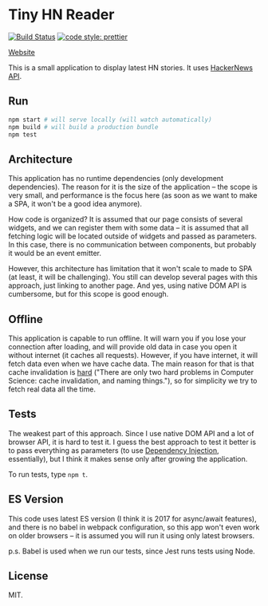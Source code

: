 # Tiny HN Reader

[![Build Status](https://travis-ci.org/Bloomca/tiny-hn-reader.svg?branch=master)](https://travis-ci.org/Bloomca/tiny-hn-reader)
[![code style: prettier](https://img.shields.io/badge/code_style-prettier-ff69b4.svg?style=flat-square)](https://github.com/prettier/prettier)

[Website](https://tiny-hn-reader.bloomca.me/)

This is a small application to display latest HN stories. It uses [HackerNews API](https://github.com/HackerNews/API).

## Run

```sh
npm start # will serve locally (will watch automatically)
npm build # will build a production bundle
npm test
```

## Architecture

This application has no runtime dependencies (only development dependencies). The reason for it is the size of the application – the scope is very small, and performance is the focus here (as soon as we want to make a SPA, it won't be a good idea anymore).

How code is organized? It is assumed that our page consists of several widgets, and we can register them with some data – it is assumed that all fetching logic will be located outside of widgets and passed as parameters. In this case, there is no communication between components, but probably it would be an event emitter.

However, this architecture has limitation that it won't scale to made to SPA (at least, it will be challenging). You still can develop several pages with this approach, just linking to another page. And yes, using native DOM API is cumbersome, but for this scope is good enough.

## Offline

This application is capable to run offline. It will warn you if you lose your connection after loading, and will provide old data in case you open it without internet (it caches all requests). However, if you have internet, it will fetch data even when we have cache data. The main reason for that is that cache invalidation is [hard](https://en.wikipedia.org/wiki/Cache_invalidation) ("There are only two hard problems in Computer Science: cache invalidation, and naming things."), so for simplicity we try to fetch real data all the time.

## Tests

The weakest part of this approach. Since I use native DOM API and a lot of browser API, it is hard to test it. I guess the best approach to test it better is to pass everything as parameters (to use [Dependency Injection](https://en.wikipedia.org/wiki/Dependency_injection), essentially), but I think it makes sense only after growing the application.

To run tests, type `npm t`.

## ES Version

This code uses latest ES version (I think it is 2017 for async/await features), and there is no babel in webpack configuration, so this app won't even work on older browsers – it is assumed you will run it using only latest browsers.

p.s. Babel is used when we run our tests, since Jest runs tests using Node.

## License

MIT.